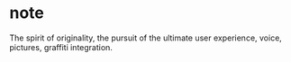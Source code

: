 # note
The spirit of originality, the pursuit of the ultimate user experience, voice, pictures, graffiti integration.
